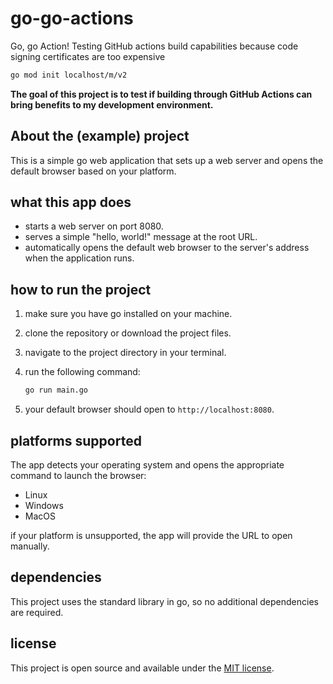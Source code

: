 # go-go-actions

Go, go Action! Testing GitHub actions build capabilities because code signing certificates are too expensive

```bash
go mod init localhost/m/v2
```

**The goal of this project is to test if building through GitHub Actions can bring benefits to my development environment.**

## About the (example) project

This is a simple go web application that sets up a web server and opens the default browser based on your platform.

## what this app does

- starts a web server on port 8080.
- serves a simple "hello, world!" message at the root URL.
- automatically opens the default web browser to the server's address when the application runs.

## how to run the project

1. make sure you have go installed on your machine.
2. clone the repository or download the project files.
3. navigate to the project directory in your terminal.
4. run the following command:

   ```bash
   go run main.go
   ```

5. your default browser should open to `http://localhost:8080`.

## platforms supported

The app detects your operating system and opens the appropriate command to launch the browser:

- Linux
- Windows
- MacOS

if your platform is unsupported, the app will provide the URL to open manually.

## dependencies

This project uses the standard library in go, so no additional dependencies are required.

## license

This project is open source and available under the [MIT license](LICENSE).
